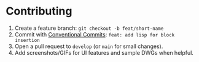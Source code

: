 # Contributing

1. Create a feature branch: `git checkout -b feat/short-name`  
2. Commit with [Conventional Commits](https://www.conventionalcommits.org/): `feat: add lisp for block insertion`  
3. Open a pull request to `develop` (or `main` for small changes).  
4. Add screenshots/GIFs for UI features and sample DWGs when helpful.
